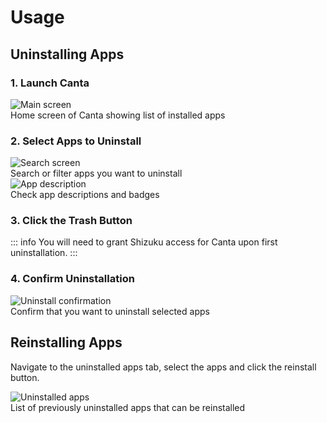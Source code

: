 # Usage

## Uninstalling Apps

### 1. Launch Canta
<div class="screenshot-container">
  <img src="/images/phoneScreenshots/screenshot-main.png" alt="Main screen" class="phone-screenshot">
  <div class="screenshot-caption">
    Home screen of Canta showing list of installed apps
  </div>
</div>

### 2. Select Apps to Uninstall
<div class="screenshot-grid">
  <div class="screenshot-item">
    <img src="/images/phoneScreenshots/screenshot-search.png" alt="Search screen" class="phone-screenshot">
    <div class="screenshot-caption">
      Search or filter apps you want to uninstall
    </div>
  </div>
  <div class="screenshot-item">
    <img src="/images/phoneScreenshots/screenshot-app-description.png" alt="App description" class="phone-screenshot">
    <div class="screenshot-caption">
      Check app descriptions and badges
    </div>
  </div>
</div>

### 3. Click the Trash Button

::: info
You will need to grant Shizuku access for Canta upon first uninstallation.
:::

### 4. Confirm Uninstallation
<div class="screenshot-container">
  <img src="/images/phoneScreenshots/screenshot-uninstall-dialog.png" alt="Uninstall confirmation" class="phone-screenshot">
  <div class="screenshot-caption">
    Confirm that you want to uninstall selected apps
  </div>
</div>

## Reinstalling Apps

Navigate to the uninstalled apps tab, select the apps and click the reinstall button.

<div class="screenshot-container">
  <img src="/images/phoneScreenshots/screenshot-uninstalled-list.png" alt="Uninstalled apps" class="phone-screenshot">
  <div class="screenshot-caption">
    List of previously uninstalled apps that can be reinstalled
  </div>
</div>
